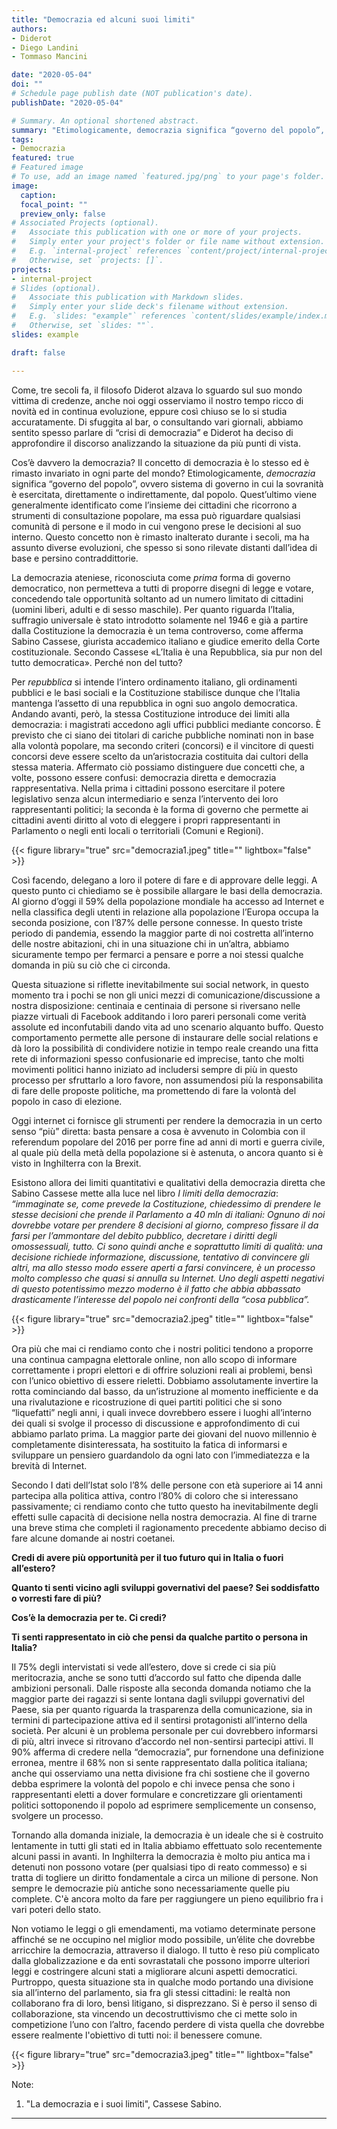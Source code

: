 ```yaml
---
title: "Democrazia ed alcuni suoi limiti"
authors:
- Diderot
- Diego Landini
- Tommaso Mancini

date: "2020-05-04"
doi: ""
# Schedule page publish date (NOT publication's date).
publishDate: "2020-05-04"

# Summary. An optional shortened abstract.
summary: "Etimologicamente, democrazia significa “governo del popolo”, ovvero sistema di governo in cui la sovranità è esercitata, direttamente o indirettamente, dal popolo. Questo concetto non è rimasto inalterato durante i secoli, ma ha assunto diverse evoluzioni, che spesso si sono rilevate distanti dall’idea di base e persino contraddittorie."
tags:
- Democrazia
featured: true
# Featured image
# To use, add an image named `featured.jpg/png` to your page's folder. 
image:
  caption: 
  focal_point: ""
  preview_only: false
# Associated Projects (optional).
#   Associate this publication with one or more of your projects.
#   Simply enter your project's folder or file name without extension.
#   E.g. `internal-project` references `content/project/internal-project/index.md`.
#   Otherwise, set `projects: []`.
projects:
- internal-project
# Slides (optional).
#   Associate this publication with Markdown slides.
#   Simply enter your slide deck's filename without extension.
#   E.g. `slides: "example"` references `content/slides/example/index.md`.
#   Otherwise, set `slides: ""`.
slides: example

draft: false

---
```


Come, tre secoli fa, il filosofo Diderot alzava lo sguardo sul suo mondo vittima di credenze, anche noi oggi osserviamo il nostro tempo ricco di novità ed in continua evoluzione, eppure così chiuso se lo si studia accuratamente. Di sfuggita al bar, o consultando vari giornali, abbiamo sentito spesso parlare di “crisi di democrazia” e Diderot ha deciso di approfondire il discorso analizzando la situazione da più punti di vista. 

Cos’è davvero la democrazia? 
Il concetto di democrazia è lo stesso ed è rimasto invariato in ogni parte del mondo? 
Etimologicamente, *democrazia* significa “governo del popolo”, ovvero sistema di governo in cui la sovranità è esercitata, direttamente o indirettamente, dal popolo. Quest’ultimo viene generalmente identificato come l’insieme dei cittadini che ricorrono a strumenti di consultazione popolare, ma essa può riguardare qualsiasi comunità di persone e il modo in cui vengono prese le decisioni al suo interno. Questo concetto non è rimasto inalterato durante i secoli, ma ha assunto diverse evoluzioni, che spesso si sono rilevate distanti dall’idea di base e persino contraddittorie.


 La democrazia ateniese, riconosciuta come *prima* forma di governo democratico, non permetteva a tutti di proporre disegni di legge e votare, concedendo tale opportunità soltanto ad un numero limitato di cittadini (uomini liberi, adulti e di sesso maschile). 
Per quanto riguarda l’Italia, suffragio universale è stato introdotto solamente nel 1946 e già a partire dalla Costituzione la democrazia è un tema controverso, come afferma Sabino Cassese, giurista accademico italiano e giudice emerito della Corte costituzionale. 
Secondo Cassese «L’Italia è una Repubblica, sia pur non del tutto democratica».
Perché non del tutto? 

Per *repubblica* si intende l’intero ordinamento italiano, gli ordinamenti pubblici e le basi sociali e la Costituzione stabilisce dunque che l’Italia mantenga l’assetto di una repubblica in ogni suo angolo democratica. Andando avanti, però, la stessa Costituzione introduce dei limiti alla democrazia: i magistrati accedono agli uffici pubblici mediante concorso. 
È previsto che ci siano dei titolari di cariche pubbliche nominati non in base alla volontà popolare, ma secondo criteri (concorsi) e il vincitore di questi concorsi deve essere scelto da un’aristocrazia costituita dai cultori della stessa materia. 
Affermato ciò possiamo distinguere due concetti che, a volte, possono essere confusi: democrazia diretta e democrazia rappresentativa. Nella prima i cittadini possono esercitare il potere legislativo senza alcun intermediario e senza l’intervento dei loro rappresentanti politici; la seconda è la forma di governo che permette ai cittadini aventi diritto al voto di eleggere i propri rappresentanti in Parlamento o negli enti locali o territoriali (Comuni e Regioni).

{{< figure library="true" src="democrazia1.jpeg" title="" lightbox="false" >}}

Così facendo, delegano a loro il potere di fare e di approvare delle leggi. 
A questo punto ci chiediamo se è possibile allargare le basi della democrazia.
Al giorno d’oggi il 59% della popolazione mondiale ha accesso ad Internet e nella classifica degli utenti in relazione alla popolazione l’Europa occupa la seconda posizione, con l’87% delle persone connesse. In questo triste periodo di pandemia, essendo la maggior parte di noi costretta all’interno delle nostre abitazioni, chi in una situazione chi in un’altra, abbiamo sicuramente tempo per fermarci a pensare e porre a noi stessi qualche domanda in più su ciò che ci circonda.


Questa situazione si riflette inevitabilmente sui social network, in questo momento tra i pochi se non gli unici mezzi di comunicazione/discussione a nostra disposizione: centinaia e centinaia di persone si riversano nelle piazze virtuali di Facebook additando i loro pareri personali come verità assolute ed inconfutabili dando vita ad uno scenario alquanto buffo. Questo comportamento permette alle persone di instaurare delle social relations e dà loro la possibilità di condividere notizie in tempo reale creando una fitta rete di informazioni spesso confusionarie ed imprecise, tanto che molti movimenti politici hanno iniziato ad includersi sempre di più in questo processo per sfruttarlo a loro favore, non assumendosi più la responsabilita di fare delle proposte politiche, ma promettendo di fare la volontà del popolo in caso di elezione.

Oggi internet ci fornisce gli strumenti per rendere la democrazia in un certo senso “più” diretta: basta pensare a cosa è avvenuto in Colombia con il referendum popolare del 2016 per porre fine ad anni di morti e guerra civile, al quale più della metà della popolazione si è astenuta, o ancora quanto si è visto in Inghilterra con la Brexit.

 Esistono allora dei limiti quantitativi e qualitativi della democrazia diretta che Sabino Cassese mette alla luce nel libro *I limiti della democrazia*: *“immaginate se, come prevede la Costituzione, chiedessimo di prendere le stesse decisioni che prende il Parlamento a 40 mln di italiani: Ognuno di noi dovrebbe votare per prendere 8 decisioni al giorno, compreso fissare il da farsi per l’ammontare del debito pubblico, decretare i diritti degli omossessuali, tutto. Ci sono quindi anche e soprattutto limiti di qualità: una decisione richiede informazione, discussione, tentativo di convincere gli altri, ma allo stesso modo essere aperti a farsi convincere, è un processo molto complesso che quasi si annulla su Internet. Uno degli aspetti negativi di questo potentissimo mezzo moderno è il fatto che abbia abbassato drasticamente l’interesse del popolo nei confronti della “cosa pubblica”.*
 
 {{< figure library="true" src="democrazia2.jpeg" title="" lightbox="false" >}}
 
Ora più che mai ci rendiamo conto che i nostri politici tendono a proporre una continua campagna elettorale online, non allo scopo di informare correttamente i propri elettori e di offrire soluzioni reali ai problemi, bensì con l’unico obiettivo di essere rieletti. 
 Dobbiamo assolutamente invertire la rotta cominciando dal basso, da un’istruzione al momento inefficiente e da una rivalutazione e ricostruzione di quei partiti politici che si sono “liquefatti” negli anni, i quali invece dovrebbero essere i luoghi all’interno dei quali si svolge il processo di discussione e approfondimento di cui abbiamo parlato prima. La maggior parte dei giovani del nuovo millennio è completamente disinteressata, ha sostituito la fatica di informarsi e sviluppare un pensiero guardandolo da ogni lato con l’immediatezza e la brevità di Internet.
 
Secondo I dati dell’Istat solo l’8% delle persone con età superiore ai 14 anni partecipa alla politica attiva, contro l’80% di coloro che si interessano passivamente; ci rendiamo conto che tutto questo ha inevitabilmente degli effetti sulle capacità di decisione nella nostra democrazia.
Al fine di trarne una breve stima che completi il ragionamento precedente abbiamo deciso di fare alcune domande ai nostri coetanei.

**Credi di avere più opportunità per il tuo futuro qui in Italia o fuori all’estero?**

**Quanto ti senti vicino agli sviluppi governativi del paese? Sei soddisfatto o vorresti fare di più?**

**Cos’è la democrazia per te. Ci credi?**

**Ti senti rappresentato in ciò che pensi da qualche partito o persona in Italia?**

Il 75% degli intervistati si vede all’estero, dove si crede ci sia più meritocrazia, anche se sono tutti d’accordo sul fatto che dipenda dalle ambizioni personali. 
Dalle risposte alla seconda domanda notiamo che la maggior parte dei ragazzi si sente lontana dagli sviluppi governativi del Paese, sia per quanto riguarda la trasparenza della comunicazione, sia in termini di partecipazione attiva ed il sentirsi protagonisti all’interno della società. Per alcuni è un problema personale per cui dovrebbero informarsi di più, altri invece si ritrovano d’accordo nel non-sentirsi partecipi attivi. Il 90% afferma di credere nella “democrazia”, pur fornendone una definizione erronea, mentre il 68% non si sente rappresentato dalla politica italiana; anche qui osserviamo una netta divisione fra chi sostiene che il governo debba esprimere la volontà del popolo e chi invece pensa che sono i rappresentanti eletti a dover formulare e concretizzare gli orientamenti politici sottoponendo il popolo ad esprimere semplicemente un consenso, svolgere un processo.

Tornando alla domanda iniziale, la democrazia è un ideale che si è costruito lentamente in tutti gli stati ed in Italia abbiamo effettuato solo recentemente alcuni passi in avanti. In Inghilterra la democrazia è molto piu antica ma i detenuti non possono votare (per qualsiasi tipo di reato commesso) e si tratta di togliere un diritto fondamentale a circa un milione di persone. Non sempre le democrazie più antiche sono necessariamente quelle piu complete. C'è ancora molto da fare per raggiungere un pieno equilibrio fra i vari poteri dello stato.

Non votiamo le leggi o gli emendamenti, ma votiamo determinate persone affinché se ne occupino nel miglior modo possibile, un’élite che dovrebbe arricchire la democrazia, attraverso il dialogo. Il tutto è reso più complicato dalla globalizzazione e da enti sovrastatali che possono imporre ulteriori leggi e costringere alcuni stati a migliorare alcuni aspetti democratici.  Purtroppo, questa situazione sta in qualche modo portando una divisione sia all’interno del parlamento, sia fra gli stessi cittadini: le realtà non collaborano fra di loro, bensì litigano, si disprezzano. Si è perso il senso di collaborazione, sta vincendo un decostruttivismo che ci mette solo in competizione l’uno con l’altro, facendo perdere di vista quella che dovrebbe essere realmente l'obiettivo di tutti noi: il benessere comune.

{{< figure library="true" src="democrazia3.jpeg" title="" lightbox="false" >}}

Note:
1. "La democrazia e i suoi limiti", Cassese Sabino.



---
